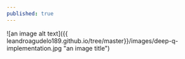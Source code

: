 ```yaml
---
published: true
---
```




![an image alt text]({{ leandroagudelo189.github.io/tree/master}}/images/deep-q-implementation.jpg "an image title")



